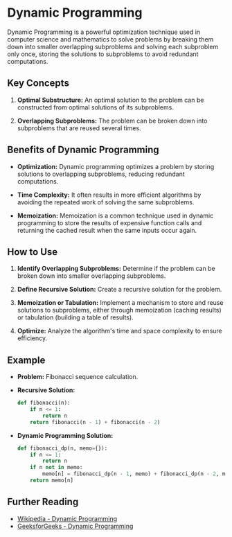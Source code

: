 # Dynamic Programming

Dynamic Programming is a powerful optimization technique used in computer science and mathematics to solve problems by breaking them down into smaller overlapping subproblems and solving each subproblem only once, storing the solutions to subproblems to avoid redundant computations.

## Key Concepts

1. **Optimal Substructure:** An optimal solution to the problem can be constructed from optimal solutions of its subproblems.

2. **Overlapping Subproblems:** The problem can be broken down into subproblems that are reused several times.

## Benefits of Dynamic Programming

- **Optimization:** Dynamic programming optimizes a problem by storing solutions to overlapping subproblems, reducing redundant computations.

- **Time Complexity:** It often results in more efficient algorithms by avoiding the repeated work of solving the same subproblems.

- **Memoization:** Memoization is a common technique used in dynamic programming to store the results of expensive function calls and returning the cached result when the same inputs occur again.

## How to Use

1. **Identify Overlapping Subproblems:** Determine if the problem can be broken down into smaller overlapping subproblems.

2. **Define Recursive Solution:** Create a recursive solution for the problem.

3. **Memoization or Tabulation:** Implement a mechanism to store and reuse solutions to subproblems, either through memoization (caching results) or tabulation (building a table of results).

4. **Optimize:** Analyze the algorithm's time and space complexity to ensure efficiency.

## Example

- **Problem:** Fibonacci sequence calculation.
- **Recursive Solution:**
    ```python
    def fibonacci(n):
        if n <= 1:
            return n
        return fibonacci(n - 1) + fibonacci(n - 2)
    ```

- **Dynamic Programming Solution:**
    ```python
    def fibonacci_dp(n, memo={}):
        if n <= 1:
            return n
        if n not in memo:
            memo[n] = fibonacci_dp(n - 1, memo) + fibonacci_dp(n - 2, memo)
        return memo[n]
    ```

## Further Reading

- [Wikipedia - Dynamic Programming](https://en.wikipedia.org/wiki/Dynamic_programming)
- [GeeksforGeeks - Dynamic Programming](https://www.geeksforgeeks.org/dynamic-programming/)
